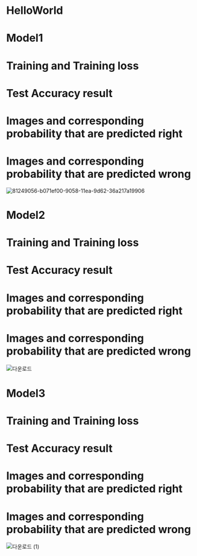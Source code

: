 # HelloWorld
# Model1
# Training and Training loss
# Test Accuracy result
# Images and corresponding probability that are predicted right
# Images and corresponding probability that are predicted wrong
![81249056-b071ef00-9058-11ea-9d62-36a217a19906](https://user-images.githubusercontent.com/100768412/172884325-86723971-b4d0-49cb-b54d-dc385e906507.png)

# Model2
# Training and Training loss
# Test Accuracy result
# Images and corresponding probability that are predicted right
# Images and corresponding probability that are predicted wrong
![다운로드](https://user-images.githubusercontent.com/100768412/173238209-1dc35b3d-b033-4b3e-b855-2bb3491f6076.png)

# Model3
# Training and Training loss
# Test Accuracy result
# Images and corresponding probability that are predicted right
# Images and corresponding probability that are predicted wrong
![다운로드 (1)](https://user-images.githubusercontent.com/100768412/173238174-4773df23-5125-41f8-835a-6eea607e8596.png)
